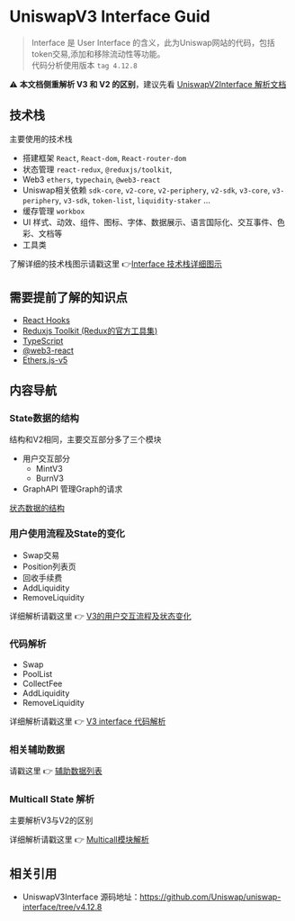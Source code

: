 # UniswapV3 Interface Guid

> Interface 是 User Interface 的含义，此为Uniswap网站的代码，包括token交易,添加和移除流动性等功能。<br>
> 代码分析使用版本 `tag 4.12.8`<br>

:warning: **本文档侧重解析 V3 和 V2 的区别**，建议先看 [UniswapV2Interface 解析文档](../../Uniswap-V2/Interface/readme.md)

## 技术栈

主要使用的技术栈

- 搭建框架 `React`,  `React-dom`, `React-router-dom`
- 状态管理 `react-redux`, `@reduxjs/toolkit`, 
- Web3 `ethers`,  `typechain`, `@web3-react`
- Uniswap相关依赖 `sdk-core`, `v2-core`, `v2-periphery`, `v2-sdk`, `v3-core`, `v3-periphery`,  `v3-sdk`, `token-list`, `liquidity-staker` ...
- 缓存管理 `workbox`
- UI 样式、动效、组件、图标、字体、数据展示、语言国际化、交互事件、色彩、文档等
- 工具类


了解详细的技术栈图示请戳这里 :point_right:[Interface 技术栈详细图示](./xmind/Stacks.png)

## 需要提前了解的知识点

- [React Hooks](https://zh-hans.reactjs.org/docs/hooks-intro.html)
- [Reduxjs Toolkit (Redux的官方工具集)](https://redux-toolkit.js.org/introduction/getting-started)
- [TypeScript](https://www.typescriptlang.org/docs/handbook/intro.html)
- [@web3-react](https://github.com/NoahZinsmeister/web3-react)
- [Ethers.js-v5](https://docs.ethers.io/v5/)

## 内容导航

### State数据的结构

结构和V2相同，主要交互部分多了三个模块

- 用户交互部分
  - MintV3
  - BurnV3
- GraphAPI 管理Graph的请求

[状态数据的结构](./xmind/State.png)

### 用户使用流程及State的变化

- Swap交易
- Position列表页
- 回收手续费
- AddLiquidity
- RemoveLiquidity

详细解析请戳这里 :point_right: [V3的用户交互流程及状态变化](./UsageAndStates.md)

### 代码解析

- Swap
- PoolList
- CollectFee
- AddLiquidity
- RemoveLiquidity

详细解析请戳这里 :point_right: [V3 interface 代码解析](./Code.md)

### 相关辅助数据

请戳这里 :point_right: [辅助数据列表](./InfoList.md)

### Multicall State 解析

主要解析V3与V2的区别

详细解析请戳这里 :point_right: [Multicall模块解析](./Multicall.md)

## 相关引用

- UniswapV3Interface 源码地址：https://github.com/Uniswap/uniswap-interface/tree/v4.12.8

